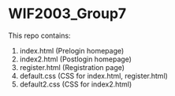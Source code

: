 # WIF2003_Group7

This repo contains:
1. index.html (Prelogin homepage)
2. index2.html (Postlogin homepage)
3. register.html (Registration page)
4. default.css (CSS for index.html, register.html)
5. default2.css (CSS for index2.html)
